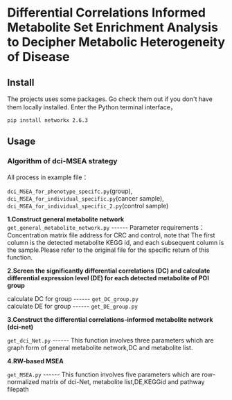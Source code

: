   #  
  # Differential Correlations Informed Metabolite Set Enrichment Analysis to Decipher Metabolic Heterogeneity of Disease


## Install   
The projects uses some packages. Go check them out if you don't have them locally installed. Enter the Python terminal interface，

`pip install networkx 2.6.3`

## Usage
### Algorithm of dci-MSEA strategy  
All process in example file：  

`dci_MSEA_for_phenotype_specifc.py`(group),  
`dci_MSEA_for_individual_specific.py`(cancer sample),  
`dci_MSEA_for_individual_specific_2.py`(control sample)


**1.Construct general metabolite network**   
`get_general_metabolite_network.py`  ------  Parameter requirements： Concentration matrix file address for CRC and control, note that The first column is the detected metabolite KEGG id, and each subsequent column is the sample.Please refer to the original file for the specific return of this function.



**2.Screen the significantly differential correlations (DC) and calculate differential expression level (DE) for each detected metabolite of POI group**  

calculate DC for group ------          `get_DC_group.py`   
calculate DE for group  ------          `get_DE_group.py`

**3.Construct the differential correlations-informed metabolite network (dci-net)**   

`get_dci_Net.py`  ------   This function involves three parameters which are graph form of general metabolite network,DC and metabolite list.  

**4.RW-based MSEA**   

`get_MSEA.py`    ------    This function involves five parameters which are row-normalized matrix of dci-Net, metabolite list,DE,KEGGid and pathway filepath
  
